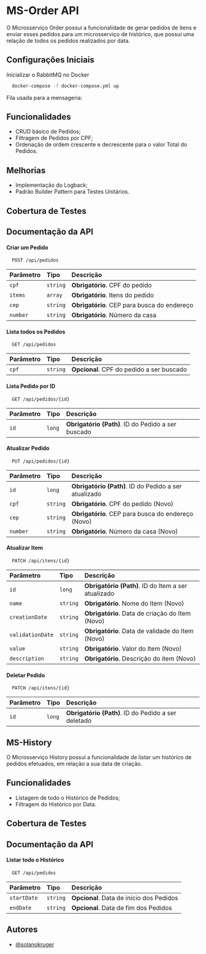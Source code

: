 
# MS-Order API

O Microsserviço Order possui a funcionalidade de gerar pedidos de itens e enviar esses pedidos para um microsserviço de histórico, que possui uma relação de todos os pedidos realizados por data.






## Configurações Iniciais

Inicializar o RabbitMQ no Docker

```bash
  docker-compose -f docker-compose.yml up
```

Fila usada para a mensageria:
    
## Funcionalidades

- CRUD básico de Pedidos;
- Filtragem de Pedidos por CPF;
- Ordenação de ordem crescente e decrescente para o valor Total do Pedidos.



## Melhorias

- Implementação do Logback;
- Padrão Builder Pattern para Testes Unitários.


## Cobertura de Testes
## Documentação da API

#### Criar um Pedido

```http
  POST /api/pedidos
```

| Parâmetro   | Tipo       | Descrição                           |
| :---------- | :--------- | :---------------------------------- |
| `cpf` | `string` | **Obrigatório**. CPF do pedido |
| `items` | `array` | **Obrigatório**. Itens do pedido |
| `cep` | `string` | **Obrigatório**. CEP para busca do endereço |
| `number` | `string` | **Obrigatório**. Número da casa |

#### Lista todos os Pedidos

```http
  GET /api/pedidos
```

| Parâmetro   | Tipo       | Descrição                           |
| :---------- | :--------- | :---------------------------------- |
| `cpf` | `string` | **Opcional**. CPF do pedido a ser buscado |


#### Lista Pedido por ID

```http
  GET /api/pedidos/{id}
```

| Parâmetro   | Tipo       | Descrição                           |
| :---------- | :--------- | :---------------------------------- |
| `id` | `long` | **Obrigatório (Path)**. ID do Pedido a ser buscado|


#### Atualizar Pedido

```http
  PUT /api/pedidos/{id}
```

| Parâmetro   | Tipo       | Descrição                           |
| :---------- | :--------- | :---------------------------------- |
| `id` | `long` | **Obrigatório (Path)**. ID do Pedido a ser atualizado |
| `cpf` | `string` | **Obrigatório**. CPF do pedido (Novo) |
| `cep` | `string` | **Obrigatório**. CEP para busca do endereço (Novo) |
| `number` | `string` | **Obrigatório**. Número da casa (Novo) |

#### Atualizar Item

```http
  PATCH /api/itens/{id}
```

| Parâmetro   | Tipo       | Descrição                           |
| :---------- | :--------- | :---------------------------------- |
| `id` | `long` | **Obrigatório (Path)**. ID do Item a ser atualizado |
| `name` | `string` | **Obrigatório**. Nome do Item (Novo) |
| `creationDate` | `string` | **Obrigatório**. Data de criação do Item (Novo) |
| `validationDate` | `string` | **Obrigatório**. Data de validade do Item (Novo) |
| `value` | `string` | **Obrigatório**. Valor do Item (Novo) |
| `description` | `string` | **Obrigatório**. Descrição do item (Novo) |

#### Deletar Pedido

```http
  PATCH /api/itens/{id}
```

| Parâmetro   | Tipo       | Descrição                           |
| :---------- | :--------- | :---------------------------------- |
| `id` | `long` | **Obrigatório (Path)**. ID do Pedido a ser deletado |





## MS-History
O Microsserviço History possui a funcionalidade de listar um histórico de pedidos efetuados, em relação a sua data de criação.
## Funcionalidades
- Listagem de todo o Histórico de Pedidos;
- Filtragem do Histórico por Data.
## Cobertura de Testes

## Documentação da API
#### Listar todo o Histórico

```http
  GET /api/pedidos
```

| Parâmetro   | Tipo       | Descrição                           |
| :---------- | :--------- | :---------------------------------- |
| `startDate` | `string` | **Opcional**. Data de início dos Pedidos |
| `endDate` | `string` | **Opcional**. Data de fim dos Pedidos |

## Autores

- [@solanokruger](https://github.com/solanokruger)

